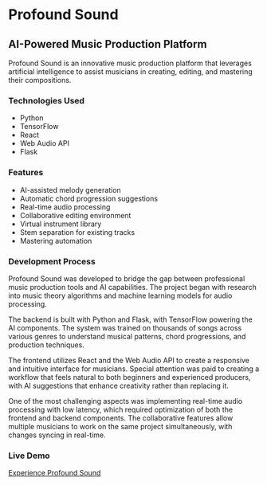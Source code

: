 # Profound Sound

## AI-Powered Music Production Platform

Profound Sound is an innovative music production platform that leverages artificial intelligence to assist musicians in creating, editing, and mastering their compositions.

### Technologies Used
- Python
- TensorFlow
- React
- Web Audio API
- Flask

### Features
- AI-assisted melody generation
- Automatic chord progression suggestions
- Real-time audio processing
- Collaborative editing environment
- Virtual instrument library
- Stem separation for existing tracks
- Mastering automation

### Development Process
Profound Sound was developed to bridge the gap between professional music production tools and AI capabilities. The project began with research into music theory algorithms and machine learning models for audio processing.

The backend is built with Python and Flask, with TensorFlow powering the AI components. The system was trained on thousands of songs across various genres to understand musical patterns, chord progressions, and production techniques.

The frontend utilizes React and the Web Audio API to create a responsive and intuitive interface for musicians. Special attention was paid to creating a workflow that feels natural to both beginners and experienced producers, with AI suggestions that enhance creativity rather than replacing it.

One of the most challenging aspects was implementing real-time audio processing with low latency, which required optimization of both the frontend and backend components. The collaborative features allow multiple musicians to work on the same project simultaneously, with changes syncing in real-time.

### Live Demo
[Experience Profound Sound](https://profound-sound.vercel.app/) 